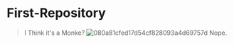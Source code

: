# First-Repository
> I Think it's a Monke?
![080a81cfed17d54cf828093a4d69757d](https://github.com/Vince9090/First-Repository/assets/143236024/4f796790-2508-41d6-8d1a-688176a1e75c)
> Nope.
